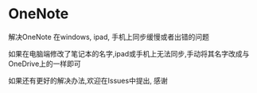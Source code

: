 # OneNote
解决OneNote 在windows, ipad, 手机上同步缓慢或者出错的问题

如果在电脑端修改了笔记本的名字,ipad或手机上无法同步,手动将其名字改成与OneDrive上的一样即可

如果还有更好的解决办法,欢迎在Issues中提出, 感谢

